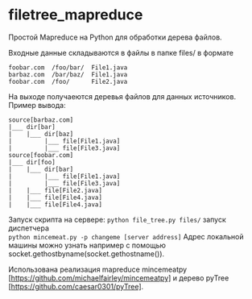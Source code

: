 filetree_mapreduce
==================

Простой Mapreduce на Python для обработки дерева файлов.

Входные данные складываются в файлы в папке files/ в формате
```
foobar.com  /foo/bar/  File1.java
barbaz.com  /bar/baz/  File1.java
foobar.com  /foo/      File2.java
```

На выходе получаеются деревья файлов для данных источников. Пример вывода:
```
source[barbaz.com]
|___ dir[bar]
|    |___ dir[baz]
|         |___ file[File1.java]
|         |___ file[File3.java]
source[foobar.com]
|___ dir[foo]
|    |___ dir[bar]
|         |___ file[File1.java]
|         |___ file[File3.java]
|    |___ file[File2.java]
|    |___ file[File4.java]
|    |___ file[File4.java]
```
Запуск скрипта на сервере: 
```python file_tree.py files/```
запуск диспетчера  
```python mincemeat.py -p changeme [server address]```
Адрес локальной машины можно узнать например с помощью socket.gethostbyname(socket.gethostname()).

Использована реализация mapreduce mincemeatpy [https://github.com/michaelfairley/mincemeatpy] и дерево pyTree [https://github.com/caesar0301/pyTree].
